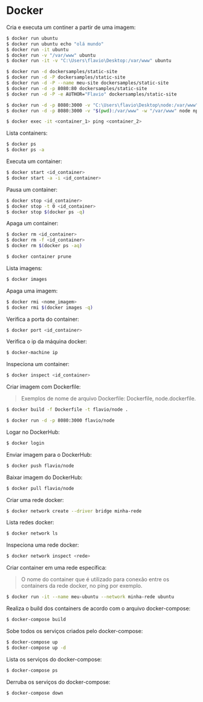 # Docker

Cria e executa um continer a partir de uma imagem:
```sh
$ docker run ubuntu
$ docker run ubuntu echo "olá mundo"
$ docker run -it ubuntu
$ docker run -v "/var/www" ubuntu
$ docker run -it -v "C:\Users\flavio\Desktop:/var/www" ubuntu
```

```sh
$ docker run -d dockersamples/static-site
$ docker run -d -P dockersamples/static-site
$ docker run -d -P --name meu-site dockersamples/static-site
$ docker run -d -p 8080:80 dockersamples/static-site
$ docker run -d -P -e AUTHOR="Flavio" dockersamples/static-site
```

```sh
$ docker run -d -p 8080:3000 -v "C:\Users\flavio\Desktop\node:/var/www" -w "/var/www" node npm start
$ docker run -d -p 8080:3000 -v "$(pwd):/var/www" -w "/var/www" node npm start
```

```sh
$ docker exec -it <container_1> ping <container_2>
```


Lista containers:
```sh
$ docker ps
$ docker ps -a
```


Executa um container:
```sh
$ docker start <id_container>
$ docker start -a -i <id_container>
```


Pausa um container:
```sh
$ docker stop <id_container>
$ docker stop -t 0 <id_container>
$ docker stop $(docker ps -q)
```


Apaga um container:
```sh
$ docker rm <id_container>
$ docker rm -f <id_container>
$ docker rm $(docker ps -aq)
```
```sh
$ docker container prune
```


Lista imagens:
```sh
$ docker images
```


Apaga uma imagem:
```sh
$ docker rmi <nome_imagem>
$ docker rmi $(docker images -q)
```


Verifica a porta do container:
```sh
$ docker port <id_container>
```


Verifica o ip da máquina docker:
```sh
$ docker-machine ip
```


Inspeciona um container:
```sh
$ docker inspect <id_container>
```


Criar imagem com Dockerfile:
>Exemplos de nome de arquivo Dockerfile: Dockerfile, node.dockerfile.
```sh
$ docker build -f Dockerfile -t flavio/node .
```
```sh
$ docker run -d -p 8080:3000 flavio/node
```

Logar no DockerHub:
```sh
$ docker login
```


Enviar imagem para o DockerHub:
```sh
$ docker push flavio/node
```


Baixar imagem do DockerHub:
```sh
$ docker pull flavio/node
```


Criar uma rede docker:
```sh
$ docker network create --driver bridge minha-rede
```


Lista redes docker:
```sh
$ docker network ls
```

Inspeciona uma rede docker:
```sh
$ docker network inspect <rede>
```


Criar container em uma rede específica:
>O nome do container que é utilizado para conexão entre os containers da rede docker, no ping por exemplo.
```sh
$ docker run -it --name meu-ubuntu --network minha-rede ubuntu
```


Realiza o build dos containers de acordo com o arquivo docker-compose:
```sh
$ docker-compose build
```


Sobe todos os serviços criados pelo docker-compose:
```sh
$ docker-compose up
$ docker-compose up -d
```


Lista os serviços do docker-compose:
```sh
$ docker-compose ps
```


Derruba os serviços do docker-compose:
```sh
$ docker-compose down
```
